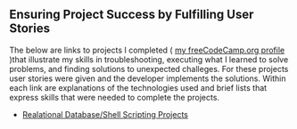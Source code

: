 ## Ensuring  Project Success by Fulfilling User Stories
The below are links to projects I completed ( [my freeCodeCamp.org profile](https://www.freecodecamp.org/tracychacon) )that illustrate my skills in troubleshooting, executing what I learned to solve problems, and finding solutions to unexpected challeges. For these projects user stories were given and the developer implements the solutions. Within each link are explanations of the technologies used and brief lists that express skills that were needed to complete the projects. 

- [Realational Database/Shell Scripting Projects](https://github.com/TracyChacon/Projects-freeCodeCamp.org/tree/master/05%20Relational%20Database)





